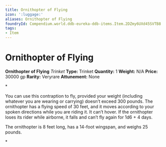 ```yaml
---
title: Ornithopter of Flying
icon: ':luggage:'
aliases: Ornithopter of Flying
foundryId: Compendium.world.ddb-eureka-ddb-items.Item.2DZmy6UXd45SVTB8
tags:
- Item
---
```


# Ornithopter of Flying

**Ornithopter of Flying**
_Trinket_
**Type:** Trinket
**Quantity:** 1
**Weight:** N/A
**Price:** 30000 gp
**Rarity:** Veryrare
**Attunement:** None

*<p>You can use this contraption to fly, provided your weight (including whatever you are wearing or carrying) doesn’t exceed 300 pounds. The ornithopter has a flying speed of 30 feet, and it moves according to your spoken directions while you are riding it. It can’t hover. If the ornithopter loses its rider while airborne, it falls and can’t fly again for 1d6 + 4 days.

The ornithopter is 8 feet long, has a 14-foot wingspan, and weighs 25 pounds.</p>*